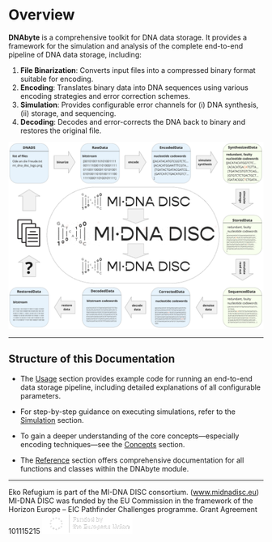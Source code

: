
# Overview

**DNAbyte** is a comprehensive toolkit for DNA data storage. It provides a framework for the simulation and analysis of the complete end-to-end pipeline of DNA data storage, including:
 
1. **File Binarization**: Converts input files into a compressed binary format suitable for encoding.
2. **Encoding**: Translates binary data into DNA sequences using various encoding strategies and error correction schemes.
4. **Simulation**: Provides configurable error channels for (i) DNA synthesis, (ii) storage, and sequencing.
5. **Decoding**: Decodes and error-corrects the DNA back to binary and restores the original file.

![Overview](figures/overview.png)

---

## Structure of this Documentation

* The [Usage](usage.md) section provides example code for running an end-to-end data storage pipeline, including detailed explanations of all configurable parameters.

* For step-by-step guidance on executing simulations, refer to the [Simulation](simulation.md) section.

* To gain a deeper understanding of the core concepts—especially encoding techniques—see the [Concepts](concepts.md) section.

* The [Reference](reference.md) section offers comprehensive documentation for all functions and classes within the DNAbyte module.

---

Eko Refugium is part of the MI-DNA DISC consortium. (www.midnadisc.eu)
MI-DNA DISC was funded by the EU Commission in the framework of the Horizon Europe – EIC Pathfinder Challenges programme. Grant Agreement 101115215
![EU Logo](assets/EU_logo.png)